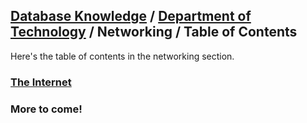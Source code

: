 ##  [Database Knowledge](/database) / [Department of Technology](/database/technology/toc) / Networking / Table of Contents
Here's the table of contents in the networking section. 

### [The Internet](/database/technology/networking/theinternet)

### More to come!

